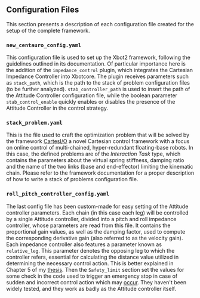 ## Configuration Files

This section presents a description of each configuration file created for the setup of the complete framework.

### `new_centauro_config.yaml` 

This configuration file is used to set up the Xbot2 framework, following the guidelines outlined in its documentation.
Of particular importance here is the addition of the `impedance_control` plugin, which integrates the Cartesian Impedance Controller into Xbotcore.
The plugin receives parameters such as `stack_path`, which is the path to the stack of problem configuration files (to be further analyzed).
`stab_controller_path` is used to insert the path of the Attitude Controller configuration file, while the boolean parameter `stab_control_enable` quickly enables or disables
the presence of the Attitude Controller in the control strategy.

### `stack_problem.yaml`

This is the file used to craft the optimization problem that will be solved by the framework [CartesI/O](https://advrhumanoids.github.io/CartesianInterface/ "") a novel Cartesian control framework with a focus on online control of multi-chained, hyper-redundant floating-base robots. In this case, the defined problems are of the *Interaction Task* type, which contains the parameters about the virtual spring stiffness, damping ratio and the name of the two links (base and end-effector) limiting the kinematic chain. Please refer to the framework documentation for a proper description of how to write a stack of problems configuration file.

### `roll_pitch_controller_config.yaml`

The last config file has been custom-made for easy setting of the Attitude controller parameters. Each chain (in this case each leg) will be controlled by a single Attitude controller, divided into a pitch and roll impedance controller, whose parameters are read from this file. It contains the proportional gain values, as well as the damping factor, used to compute the corresponding derivative gain (also referred to as the velocity gain). Each impedance controller also features a parameter known as `relative_leg`. This parameter denotes the opposing leg to which the controller refers, essential for calculating the distance value utilized in determining the necessary control action. This is better explained in Chapter 5 of my [thesis](https://github.com/ADVRHumanoids/riccardo_giacchino_master_thesis/blob/on_the_real_robot/documentation/Riccardo_s_Master_Thesis_Final.pdf). Then the `Safety_limit` section set the values for some check in the code used to trigger an emergency stop in case of sudden and incorrect control action which may [occur](https://drive.google.com/file/d/1S7bSzhlrEtKGn1ROlpxgQXZMqdAXpGou/view?usp=sharing). They haven't been widely tested, and they work as badly as the Attitude controller itself.
